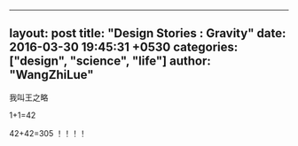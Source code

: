 
---
layout: post
title:  "Design Stories : Gravity"
date:   2016-03-30 19:45:31 +0530
categories: ["design", "science", "life"]
author: "WangZhiLue"
---


我叫王之略

1+1=42

42+42=305 ！！！！
